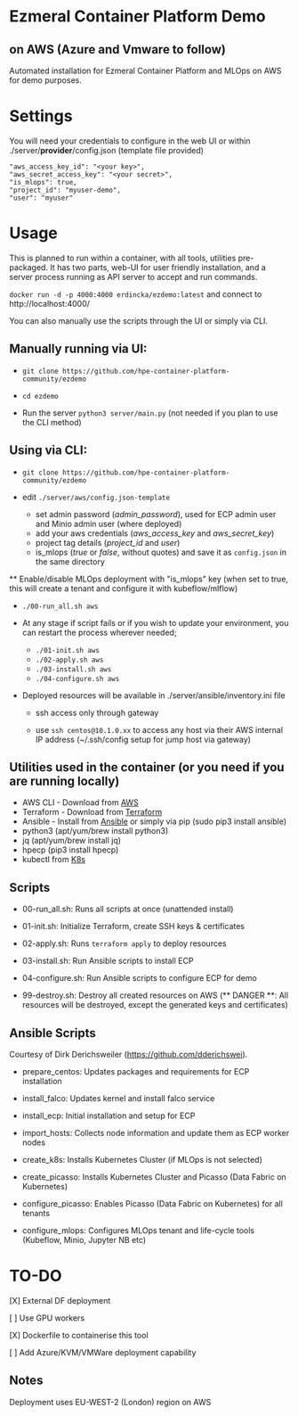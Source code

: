 # Ezmeral Container Platform Demo

## on AWS (Azure and Vmware to follow)

Automated installation for Ezmeral Container Platform and MLOps on AWS for demo purposes.

# Settings
You will need your credentials to configure in the web UI or within ./server/**provider**/config.json (template file provided)

```
"aws_access_key_id": "<your key>",
"aws_secret_access_key": "<your secret>",
"is_mlops": true,
"project_id": "myuser-demo",
"user": "myuser"
```

# Usage

This is planned to run within a container, with all tools, utilities pre-packaged. It has two parts, web-UI for user friendly installation, and a server process running as API server to accept and run commands.

```docker run -d -p 4000:4000 erdincka/ezdemo:latest``` and connect to http://localhost:4000/


You can also manually use the scripts through the UI or simply via CLI.

## Manually running via UI:
- ```git clone https://github.com/hpe-container-platform-community/ezdemo```

- ```cd ezdemo```

- Run the server ```python3 server/main.py``` (not needed if you plan to use the CLI method)

## Using via CLI:
- ```git clone https://github.com/hpe-container-platform-community/ezdemo```

- edit `./server/aws/config.json-template`
  - set admin password (*admin_password*), used for ECP admin user and Minio admin user (where deployed)
  - add your aws credentials (*aws_access_key* and *aws_secret_key*)
  - project tag details (*project_id* and *user*)
  - is_mlops (*true* or *false*, without quotes)
  and save it as `config.json` in the same directory

** Enable/disable MLOps deployment with "is_mlops" key (when set to true, this will create a tenant and configure it with kubeflow/mlflow)

- ```./00-run_all.sh aws```

- At any stage if script fails or if you wish to update your environment, you can restart the process wherever needed;

  - `./01-init.sh aws`
  - `./02-apply.sh aws`
  - `./03-install.sh aws`
  - `./04-configure.sh aws`

- Deployed resources will be available in ./server/ansible/inventory.ini file

  - ssh access only through gateway
  
  - use `ssh centos@10.1.0.xx` to access any host via their AWS internal IP address (~/.ssh/config setup for jump host via gateway)

## Utilities used in the container (or you need if you are running locally)
* AWS CLI - Download from [AWS](https://docs.aws.amazon.com/cli/latest/userguide/getting-started-install.html)
* Terraform - Download from [Terraform](https://www.terraform.io/downloads.html)
* Ansible - Install from [Ansible](https://docs.ansible.com/ansible/latest/installation_guide/intro_installation.html) or simply via pip (sudo pip3 install ansible)
* python3 (apt/yum/brew install python3)
* jq (apt/yum/brew install jq)
* hpecp (pip3 install hpecp)
* kubectl from [K8s](https://kubernetes.io/docs/tasks/tools/install-kubectl-linux/)

## Scripts
* 00-run_all.sh: Runs all scripts at once (unattended install)
* 01-init.sh: Initialize Terraform, create SSH keys & certificates
* 02-apply.sh: Runs `terraform apply` to deploy resources
* 03-install.sh: Run Ansible scripts to install ECP
* 04-configure.sh: Run Ansible scripts to configure ECP for demo

* 99-destroy.sh: Destroy all created resources on AWS (** DANGER **: All resources will be destroyed, except the generated keys and certificates)


## Ansible Scripts

Courtesy of Dirk Derichsweiler (https://github.com/dderichswei).

  - prepare_centos: Updates packages and requirements for ECP installation

  - install_falco: Updates kernel and install falco service

  - install_ecp: Initial installation and setup for ECP

  - import_hosts: Collects node information and update them as ECP worker nodes

  - create_k8s: Installs Kubernetes Cluster (if MLOps is not selected)

  - create_picasso: Installs Kubernetes Cluster and Picasso (Data Fabric on Kubernetes)

  - configure_picasso: Enables Picasso (Data Fabric on Kubernetes) for all tenants

  - configure_mlops: Configures MLOps tenant and life-cycle tools (Kubeflow, Minio, Jupyter NB etc)

# TO-DO
[X] External DF deployment

[ ] Use GPU workers

[X] Dockerfile to containerise this tool

[ ] Add Azure/KVM/VMWare deployment capability


## Notes

Deployment uses EU-WEST-2 (London) region on AWS
